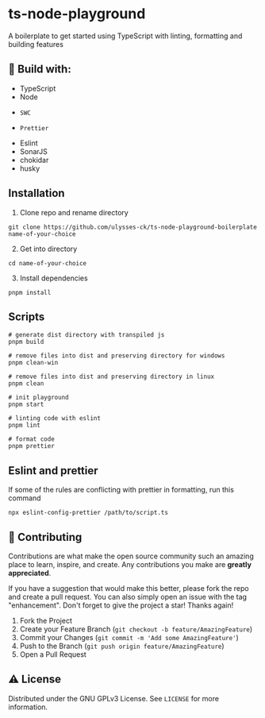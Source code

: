 # ts-node-playground

 A boilerplate to get started using TypeScript with linting, formatting and building features

## 🔨 Build with:

-   TypeScript
-   Node
-	  SWC
-	  Prettier
-   Eslint
-   SonarJS
-   chokidar
-   husky

<!-- Installation -->
## Installation
1. Clone repo and rename directory
```
git clone https://github.com/ulysses-ck/ts-node-playground-boilerplate name-of-your-choice
```
2. Get into directory
```
cd name-of-your-choice
```
3. Install dependencies
```
pnpm install
```
<!-- Scripts -->
## Scripts
```
# generate dist directory with transpiled js
pnpm build

# remove files into dist and preserving directory for windows
pnpm clean-win

# remove files into dist and preserving directory in linux
pnpm clean

# init playground
pnpm start

# linting code with eslint
pnpm lint

# format code
pnpm prettier
```

## Eslint and prettier
If some of the rules are conflicting with prettier in formatting, run this command
```
npx eslint-config-prettier /path/to/script.ts
```


<!-- CONTRIBUTING -->

## 🤝 Contributing

Contributions are what make the open source community such an amazing place to learn, inspire, and create. Any contributions you make are **greatly appreciated**.

If you have a suggestion that would make this better, please fork the repo and create a pull request. You can also simply open an issue with the tag "enhancement".
Don't forget to give the project a star! Thanks again!

1. Fork the Project
2. Create your Feature Branch (`git checkout -b feature/AmazingFeature`)
3. Commit your Changes (`git commit -m 'Add some AmazingFeature'`)
4. Push to the Branch (`git push origin feature/AmazingFeature`)
5. Open a Pull Request

<!-- LICENSE -->

## ⚠ License

Distributed under the GNU GPLv3 License. See `LICENSE` for more information.
